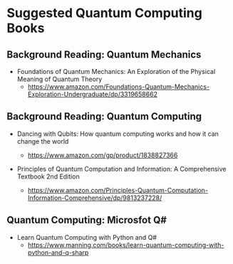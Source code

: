 
# Suggested Quantum Computing Books

## Background Reading: Quantum Mechanics
- Foundations of Quantum Mechanics: An Exploration of the Physical Meaning of Quantum Theory
  + https://www.amazon.com/Foundations-Quantum-Mechanics-Exploration-Undergraduate/dp/3319658662


## Background Reading: Quantum Computing

- Dancing with Qubits: How quantum computing works and how it can change the world
  + https://www.amazon.com/gp/product/1838827366

- Principles of Quantum Computation and Information: A Comprehensive Textbook 2nd Edition
  + https://www.amazon.com/Principles-Quantum-Computation-Information-Comprehensive/dp/9813237228/



## Quantum Computing: Microsfot Q#
- Learn Quantum Computing with Python and Q#
  + https://www.manning.com/books/learn-quantum-computing-with-python-and-q-sharp

